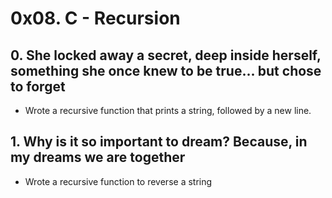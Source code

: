 # 0x08. C - Recursion

## 0. She locked away a secret, deep inside herself, something she once knew to be true... but chose to forget
* Wrote a recursive function that prints a string, followed by a new line.

## 1. Why is it so important to dream? Because, in my dreams we are together
* Wrote a recursive function to reverse a string
